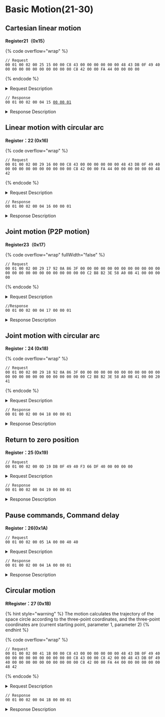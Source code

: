 # Basic Motion(21-30)

## Cartesian linear motion

**Register21（0x15）**

{% code overflow="wrap" %}
```
// Request
00 01 00 02 00 25 15 00 00 C8 43 00 00 00 00 00 00 48 43 DB 0F 49 40 00 00 00 00 00 00 00 00 00 00 C8 42 00 00 FA 44 00 00 00 00
```
{% endcode %}

<details>

<summary> Request Description</summary>

```
//00 01    U16, Transaction ID
//00 02    U16, Protocol Identifier
//00 25    U16, Length 
//15       U8, Register
//00 00 C8 43	fp32, x=400mm
//00 00 00 00	fp32, z=200mm
//00 00 48 43	fp32, y=0mm
//DB 0F 49 40	fp32, roll=π
//00 00 00 00	fp32, pitch=0
//00 00 00 00	fp32, yaw=0
//00 00 C8 42	fp32, speed=100mm/s
//00 00 FA 44	fp32, acceleration=2000mm/s2）=500*π/180rad/s2
//00 00 00 00	fp32, 0motion time=0
```

</details>

<pre><code>// Response
00 01 00 02 00 04 15 <a data-footnote-ref href="#user-content-fn-1">00 00 01</a>
</code></pre>

<details>

<summary>Response Description</summary>

```
//00 01    U16, Transaction ID
//00 02    U16, Protocol Identifier
//00 04    U16, Length 
//15       U8, Register
//00       U8, State
//00 01    U16, Parameter
```

</details>



## Linear motion with circular arc

**Register：22 (0x16)**

{% code overflow="wrap" %}
```
// Request
00 01 00 02 00 29 16 00 00 C8 43 00 00 00 00 00 00 48 43 DB 0F 49 40 00 00 00 00 00 00 00 00 00 00 C8 42 00 00 FA 44 00 00 00 00 00 00 48 42
```
{% endcode %}

<details>

<summary> Request Description</summary>

```
//00 01    U16, Transaction ID
//00 02    U16, Protocol Identifier
//00 29    U16, Length 
//16       U8, Register
//00 00 00 00 fp32, y=0mm
//00 00 48 43 fp32, z=200mm
//DB 0F 49 40 fp32, roll=π
//00 00 00 00 fp32, pitch=0
//00 00 00 00 fp32, yaw=0
//00 00 C8 42 fp32, motion speed=100 mm/s
//00 00 FA 44 fp32, acceleration=2000mm/s2
//00 00 00 00 fp32, motion time 0
//00 00 48 42 fp32, Arc blending radius=50 mm
```

</details>

```
// Response
00 01 00 02 00 04 16 00 00 01
```

<details>

<summary>Response Description</summary>

```
//00 01    U16, Transaction ID
//00 02    U16, Protocol Identifier
//00 04    U16, Length 
//15       U8, Register
//00       U8, State
//00 01    U16, Parameter
```

</details>



## Joint motion (P2P motion)

**Register23（0x17）**

{% code overflow="wrap" fullWidth="false" %}
```
// Request
00 01 00 02 00 29 17 92 0A 86 3F 00 00 00 00 00 00 00 00 00 00 00 00 00 00 00 00 00 00 00 00 00 00 00 00 C2 B8 B2 3E 58 A0 0B 41 00 00 00 00
```
{% endcode %}

<details>

<summary>Request Description</summary>

```
//00 01    U16, Transaction ID
//00 02    U16, Protocol Identifier
//00 29    U16, Length 
//17       U8, Register
//92 0A 86 3F	fp32, Joint1=π/3 
//00 00 00 00	fp32, Joint2=0
//00 00 00 00	fp32, Joint3=0
//00 00 00 00	fp32, Joint4=0
//00 00 00 00	fp32, Joint5=0
//00 00 00 00	fp32, Joint6=0
//00 00 00 00	fp32, Joint7=0
//C2 B8 B2 3E	fp32, speed=20π/180rad/s
//58 A0 0B 41	fp32, 500π/180rad/s2
//00 00 00 00	fp32, motion time=0
```

</details>

```
//Response
00 01 00 02 00 04 17 00 00 01
```

<details>

<summary>Response Description</summary>

```
//00 01    U16, Transaction ID
//00 02    U16, Protocol Identifier
//00 04    U16, Length 
//17       U8, Register
//00       U8, State
//00 01    U16, Parameter
```

</details>



## Joint motion with circular arc

**Register：24 (0x18)**

{% code overflow="wrap" %}
```
// Request
00 01 00 02 00 29 18 92 0A 86 3F 00 00 00 00 00 00 00 00 00 00 00 00 00 00 00 00 00 00 00 00 00 00 00 00 C2 B8 B2 3E 58 A0 0B 41 00 00 20 41
```
{% endcode %}

<details>

<summary>Request Description</summary>

```
//00 01    U16, Transaction ID
//00 02    U16, Protocol Identifier
//00 29    U16, Length 
//18       U8, Register
//92 0A 86 3F	fp32, Joint1=π/3
//00 00 00 00	fp32, Joint2=0
//00 00 00 00	fp32, Joint3=0
//00 00 00 00	fp32, Joint4=0
//00 00 00 00	fp32, Joint5=0
//00 00 00 00	fp32, Joint6=0
//00 00 00 00	fp32, Joint7=0
//C2 B8 B2 3E	fp32, speed=20π/180rad/s
//58 A0 0B 41	fp32, acceleration=500π/180rad/s2
//00 00 20 41	fp32, Arc blending radius=10mm
```

</details>

```
// Response
00 01 00 02 00 04 18 00 00 01 
```

<details>

<summary>Response Description</summary>

```
//00 01    U16, Transaction ID
//00 02    U16, Protocol Identifier
//00 04    U16, Length 
//18       U8, Register
//00       U8, State
//00 01    U16, Parameter
```

</details>



## Return to zero position

**Register：25 (0x19)**

```
// Request
00 01 00 02 00 0D 19 DB 0F 49 40 F3 66 DF 40 00 00 00 00
```

<details>

<summary>Request Description</summary>

```
//00 01    U16, Transaction ID
//00 02    U16, Protocol Identifier
//00 0D    U16, Length 
//19       U8, Register
//DB 0F 49 40	fp32, speed=50rad/s
//F3 66 DF 40	fp32, acceleration=600rad/s2
//00 00 00 00	fp32, motion time=0
```

</details>

```
// Response
00 01 00 02 00 04 19 00 00 01
```

<details>

<summary>Response Description</summary>

```
//00 01    U16, Transaction ID
//00 02    U16, Protocol Identifier
//00 04    U16, Length 
//19       U8, Register
//00       U8, State
//00 01    U16, Parameter
```

</details>



## Pause commands, Command delay

**Register：26(0x1A)**

```
// Request
00 01 00 02 00 05 1A 00 00 40 40
```

<details>

<summary>Request Description</summary>

```
//00 01    U16, Transaction ID
//00 02    U16, Protocol Identifier
//00 05    U16, Length 
//1A       U8, Register
//00 00 40 40 fp32, Pause time=3s
```

</details>

```
// Response
00 01 00 02 00 04 1A 00 00 01
```

<details>

<summary>Response Description</summary>

```
//00 01    U16, Transaction ID
//00 02    U16, Protocol Identifier
//00 04    U16, Length 
//1A       U8, Register
//00       U8, State
//00 01    U16, Parameter
```

</details>





## Circular motion

**RRegister：27 (0x1B)**

{% hint style="warning" %}
The motion calculates the trajectory of the space circle according to the three-point coordinates, and the three-point coordinates are (current starting point, parameter 1, parameter 2)
{% endhint %}

{% code overflow="wrap" %}
```
// Request
00 01 00 02 00 41 1B 00 00 C8 43 00 00 00 00 00 00 48 43 DB 0F 49 40 00 00 00 00 00 00 00 00 00 00 C8 43 00 00 C8 42 00 00 48 43 DB 0F 49 40 00 00 00 00 00 00 00 00 00 00 C8 42 00 00 FA 44 00 00 00 00 00 00 48 42
```
{% endcode %}

<details>

<summary>Request Description</summary>

{% code overflow="wrap" %}
```
//00 01    U16, Transaction ID
//00 02    U16, Protocol Identifier
//00 41    U16, Length 
//1B       U8, Register
//00 00 C8 43 fp32, x=400mm
//00 00 00 00 fp32, y=0mm
//00 00 48 43 fp32, z=200mm
//DB 0F 49 40 fp32, roll=π
//00 00 00 00 fp32, pitch=0
//00 00 00 00 fp32, yaw=0
//00 00 C8 43 fp32, x=400mm
//00 00 C8 42 fp32, y=0mm
//00 00 48 43 fp32, z=200mm
//DB 0F 49 40 fp32, 0roll=π
//00 00 00 00 fp32, pitch=0
//00 00 00 00 fp32, yaw=0
//00 00 C8 42 fp32, speed=100mm/s
//00 00 FA 44 fp32, acceleration500*π/180rad/s2
//00 00 00 00 fp32, motion time=0
//00 00 48 42 fp32, Percentage of the length of arc in motion to circumference=50%
```
{% endcode %}

</details>

```
// Response
00 01 00 02 00 04 1B 00 00 01
```

<details>

<summary>Response Description</summary>

```
//00 01    U16, Transaction ID
//00 02    U16, Protocol Identifier
//00 04    U16, Length 
//1B       U8, Register
//00       U8, State
//00 01    U16, Parameter
```

</details>















[^1]: 
